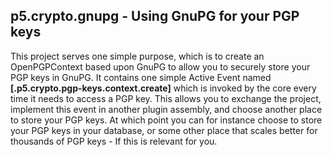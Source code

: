 ## p5.crypto.gnupg - Using GnuPG for your PGP keys

This project serves one simple purpose, which is to create an OpenPGPContext based upon GnuPG
to allow you to securely store your PGP keys in GnuPG. It contains one simple Active Event named
**[.p5.crypto.pgp-keys.context.create]** which is invoked by the core every time it needs to
access a PGP key. This allows you to exchange the project, implement this event in another
plugin assembly, and choose another place to store your PGP keys. At which point you can for
instance choose to store your PGP keys in your database, or some other place that scales better
for thousands of PGP keys - If this is relevant for you.
